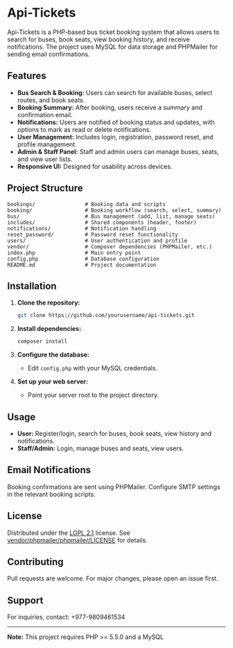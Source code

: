# Api-Tickets

Api-Tickets is a PHP-based bus ticket booking system that allows users to search for buses, book seats, view booking history, and receive notifications. The project uses MySQL for data storage and PHPMailer for sending email confirmations.

## Features

- **Bus Search & Booking:** Users can search for available buses, select routes, and book seats.
- **Booking Summary:** After booking, users receive a summary and confirmation email.
- **Notifications:** Users are notified of booking status and updates, with options to mark as read or delete notifications.
- **User Management:** Includes login, registration, password reset, and profile management.
- **Admin & Staff Panel:** Staff and admin users can manage buses, seats, and view user lists.
- **Responsive UI:** Designed for usability across devices.

## Project Structure

```
bookings/                # Booking data and scripts
booking/                 # Booking workflow (search, select, summary)
bus/                     # Bus management (add, list, manage seats)
includes/                # Shared components (header, footer)
notifications/           # Notification handling
reset_password/          # Password reset functionality
users/                   # User authentication and profile
vendor/                  # Composer dependencies (PHPMailer, etc.)
index.php                # Main entry point
config.php               # Database configuration
README.md                # Project documentation
```

## Installation

1. **Clone the repository:**
   ```sh
   git clone https://github.com/yourusername/api-tickets.git
   ```
2. **Install dependencies:**
   ```sh
   composer install
   ```
3. **Configure the database:**
   - Edit `config.php` with your MySQL credentials.

4. **Set up your web server:**
   - Point your server root to the project directory.

## Usage

- **User:** Register/login, search for buses, book seats, view history and notifications.
- **Staff/Admin:** Login, manage buses and seats, view users.

## Email Notifications

Booking confirmations are sent using PHPMailer. Configure SMTP settings in the relevant booking scripts.

## License

Distributed under the [LGPL 2.1](https://www.gnu.org/licenses/old-licenses/lgpl-2.1.html) license. See [vendor/phpmailer/phpmailer/LICENSE](vendor/phpmailer/phpmailer/LICENSE) for details.

## Contributing

Pull requests are welcome. For major changes, please open an issue first.

## Support

For inquiries, contact: +977-9809461534

---

**Note:** This project requires PHP >= 5.5.0 and a MySQL
